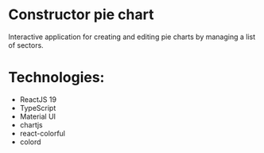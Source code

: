 # Constructor pie chart

Interactive application for creating and editing pie charts by managing a list of sectors.

# Technologies:

- ReactJS 19
- TypeScript
- Material UI
- chartjs
- react-colorful
- colord
